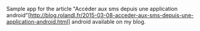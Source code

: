Sample app for the article "Accéder aux sms depuis une application android"[http://blog.rolandl.fr/2015-03-08-acceder-aux-sms-depuis-une-application-android.html] android available on my blog.
